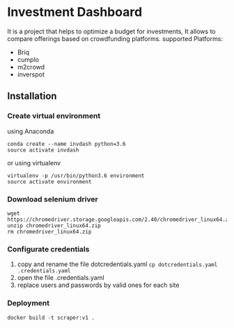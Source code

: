 # Investment Dashboard
It is a project that helps to optimize a budget for investments, It allows to compare offerings based on crowdfunding platforms.
supported Platforms:
* Briq
* cumplo
* m2crowd
* inverspot

## Installation

### Create virtual environment
using Anaconda
~~~
conda create --name invdash python=3.6
source activate invdash
~~~
or using virtualenv
~~~
virtualenv -p /usr/bin/python3.6 environment
source activate environment
~~~
### Download selenium driver
~~~
wget https://chromedriver.storage.googleapis.com/2.40/chromedriver_linux64.zip
unzip chromedriver_linux64.zip
rm chromedriver_linux64.zip
~~~

### Configurate credentials
1. copy and rename the file dotcredentials.yaml `cp dotcredentials.yaml .credentials.yaml`
2. open the file .credentials.yaml
3. replace users and passwords by valid ones for each site

### Deployment
~~~SHELL
docker build -t scraper:v1 .
~~~
